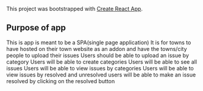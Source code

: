 This project was bootstrapped with [Create React App](https://github.com/facebook/create-react-app).

## Purpose of app
This is app is meant to be a SPA(single page application)
It is for towns to have hosted on their town website as an addon 
and have the towns/city people to upload their issues
Users should be able to upload an issue by category
Users will be able to create categories
Users will be able to see all issues
Users will be able to view issues by categories
Users will be able to view issues by resolved and unresolved
users will be able to make an issue resolved by clicking on the 
resolved button

